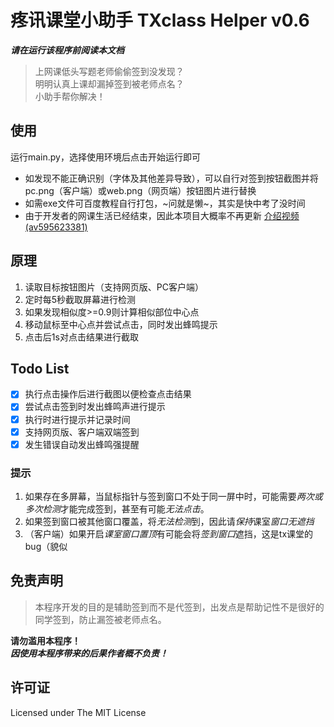 # **疼讯课堂小助手 TXclass Helper** v0.6
**_请在运行该程序前阅读本文档_**

> 上网课低头写题老师偷偷签到没发现？  
明明认真上课却漏掉签到被老师点名？  
小助手帮你解决！

## 使用
运行main.py，选择使用环境后点击开始运行即可
- 如发现不能正确识别（字体及其他差异导致），可以自行对签到按钮截图并将pc.png（客户端）或web.png（网页端）按钮图片进行替换
- 如需exe文件可百度教程自行打包，~问就是懒~，其实是快中考了没时间
- 由于开发者的网课生活已经结束，因此本项目大概率不再更新
[介绍视频(av595623381)](https://www.bilibili.com/video/av595623381)
## 原理
1. 读取目标按钮图片（支持网页版、PC客户端）
2. 定时每5秒截取屏幕进行检测
3. 如果发现相似度>=0.9则计算相似部位中心点
4. 移动鼠标至中心点并尝试点击，同时发出蜂鸣提示
5. 点击后1s对点击结果进行截取

## Todo List
- [x] 执行点击操作后进行截图以便检查点击结果
- [x] 尝试点击签到时发出蜂鸣声进行提示
- [x] 执行时进行提示并记录时间
- [x] 支持网页版、客户端双端签到
- [x] 发生错误自动发出蜂鸣强提醒

### 提示
1. 如果存在多屏幕，当鼠标指针与签到窗口不处于同一屏中时，可能需要*两次或多次检测*才能完成签到，甚至有可能*无法点击*。
2. 如果签到窗口被其他窗口覆盖，将*无法检测*到，因此请*保持*课室*窗口无遮挡*
3. （客户端）如果开启*课室窗口置顶*有可能会将*签到窗口*遮挡，这是tx课堂的bug（貌似

## 免责声明
> 本程序开发的目的是辅助签到而不是代签到，出发点是帮助记性不是很好的同学签到，防止漏签被老师点名。  

__请勿滥用本程序！__  
__*因使用本程序带来的后果作者概不负责！*__

## 许可证
Licensed under The MIT License
